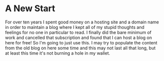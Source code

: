 # A New Start

For over ten years I spent good money on a hosting site and a domain name in order to maintain a blog where I kept all of my stupid thoughts and feelings for no one in particular to read. I finally did the bare minimum of work and cancelled that subscription and found that I can host a blog on here for free! So I'm going to just use this. I may try to populate the content from the old blog on here some time and this may not last all that long, but at least this time it's not burning a hole in my wallet.
